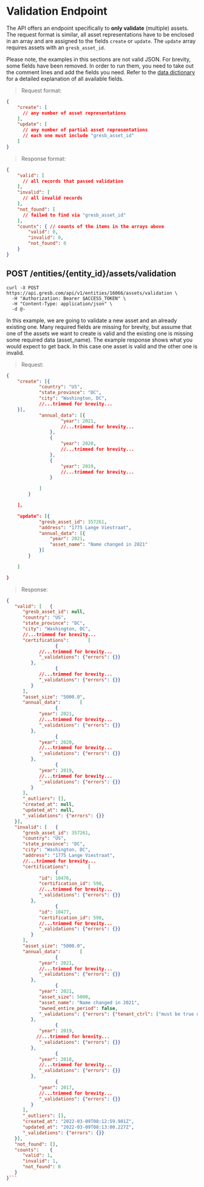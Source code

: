# Validation Endpoint
The API offers an endpoint specifically to **only validate** (multiple) assets.
The request format is similar, all asset representations have to be enclosed in an
array and are assigned to the fields `create` or `update`.
The `update` array requires assets with an `gresb_asset_id`.
<aside class="notice">
  Please note, the examples in this sections are not valid JSON. For brevity,
  some fields have been removed. In order to run them, you need to take out the
  comment lines and add the fields you need. Refer to the <a
  href="#data-dictionary">data dictionary</a> for a detailed explanation of all
  available fields.
</aside>

> Request format:

```json
{
    "create": [
      // any number of asset representations
    ],
    "update": [
      // any number of partial asset representations
      // each one must include "gresb_asset_id"
    ]
}
```
> Response format:

```json
{
    "valid": [
      // all records that passed validation
    ],
    "invalid": [
      // all invalid records
    ],
    "not_found": [
      // failed to find via "gresb_asset_id"
    ],
    "counts": { // counts of the items in the arrays above
        "valid": 0,
        "invalid": 0,
        "not_found": 0
    }
}
```

## POST /entities/{entity_id}/assets/validation

```shell
curl -X POST https://api.gresb.com/api/v1/entities/16066/assets/validation \
  -H "Authorization: Bearer $ACCESS_TOKEN" \
  -H "Content-Type: application/json" \
  -d @-
```

In this example, we are going to validate a new asset and an already existing one.
Many required fields are missing for brevity, but assume that one of
the assets we want to create is valid and the existing one is missing some required data (asset_name).
The example response shows what you would expect to get back. In this case one asset is valid and the other one is invalid.

> Request:

```json
{
    "create": [{
            "country": "US",
            "state_province": "DC",
            "city": "Washington, DC",
            //...trimmed for brevity...
    }],
            "annual_data": [{
                    "year": 2021,
                    //...trimmed for brevity...
                },
                {
                    "year": 2020,
                    //...trimmed for brevity...
                },
                {
                    "year": 2019,
                    //...trimmed for brevity...
                }

            ]
        }

    ],

    "update": [{
            "gresb_asset_id": 357261,
            "address": "1775 Lange Viestraat",
            "annual_data": [{
                "year": 2021,
                "asset_name": "Name changed in 2021"
            }]
        }

    ]

}
```

> Response:

```json
{
   "valid": [   {
      "gresb_asset_id": null,
      "country": "US",
      "state_province": "DC",
      "city": "Washington, DC",
      //...trimmed for brevity...
      "certifications":       [
                  {
            //...trimmed for brevity...
            "_validations": {"errors": {}}
         },
                  {
            //...trimmed for brevity...
            "_validations": {"errors": {}}
         }
      ],
      "asset_size": "5000.0",
      "annual_data":       [
                  {
            "year": 2021,
            //...trimmed for brevity...
            "_validations": {"errors": {}}
         },
                  {
            "year": 2020,
            //...trimmed for brevity...
            "_validations": {"errors": {}}
         },
                  {
            "year": 2019,
            //...trimmed for brevity...
            "_validations": {"errors": {}}
         }
      ],
      "_outliers": [],
      "created_at": null,
      "updated_at": null,
      "_validations": {"errors": {}}
   }],
   "invalid": [   {
      "gresb_asset_id": 357261,
      "country": "US",
      "state_province": "DC",
      "city": "Washington, DC",
      "address": "1775 Lange Viestraat",
      //...trimmed for brevity...
      "certifications":       [
                  {
            "id": 10476,
            "certification_id": 598,
            //...trimmed for brevity...
            "_validations": {"errors": {}}
         },
                  {
            "id": 10477,
            "certification_id": 598,
            //...trimmed for brevity...
            "_validations": {"errors": {}}
         }
      ],
      "asset_size": "5000.0",
      "annual_data":       [
                  {
            "year": 2021,
            //...trimmed for brevity...
            "_validations": {"errors": {}}
         },
                  {
            "year": 2021,
            "asset_size": 5000,
            "asset_name": "Name changed in 2021",
            "owned_entire_period": false,
            "_validations": {"errors": {"tenant_ctrl": ["must be true or false"]}}
         },
                  {
            "year": 2019,
           //...trimmed for brevity...
            "_validations": {"errors": {}}
         },
                  {
            "year": 2018,
            //...trimmed for brevity...
            "_validations": {"errors": {}}
         },
                  {
            "year": 2017,
            //...trimmed for brevity...
            "_validations": {"errors": {}}
         }
      ],
      "_outliers": [],
      "created_at": "2022-03-09T08:12:59.981Z",
      "updated_at": "2022-03-09T08:13:00.227Z",
      "_validations": {"errors": {}}
   }],
   "not_found": [],
   "counts":    {
      "valid": 1,
      "invalid": 1,
      "not_found": 0
   }
}```
